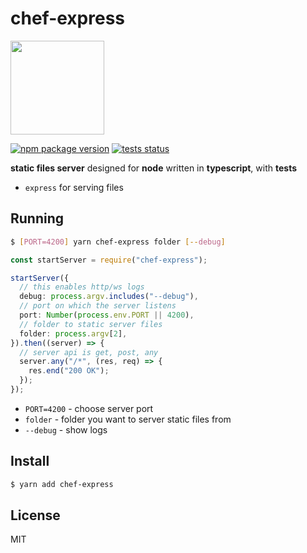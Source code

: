 # chef-express

<img style="max-width: 100%;" src="https://raw.githubusercontent.com/Prozi/chef-express/main/chef.png" width="150" />

<a href="https://badge.fury.io/js/chef-express"><img src="https://badge.fury.io/js/chef-express.svg" alt="npm package version" /></a> <a href="https://circleci.com/gh/Prozi/chef-express"><img src="https://circleci.com/gh/Prozi/chef-express.svg?style=shield" alt="tests status" /></a>

**static files server** designed for **node** written in **typescript**, with **tests**

- `express` for serving files

## Running

```bash
$ [PORT=4200] yarn chef-express folder [--debug]
```

```ts
const startServer = require("chef-express");

startServer({
  // this enables http/ws logs
  debug: process.argv.includes("--debug"),
  // port on which the server listens
  port: Number(process.env.PORT || 4200),
  // folder to static server files
  folder: process.argv[2],
}).then((server) => {
  // server api is get, post, any
  server.any("/*", (res, req) => {
    res.end("200 OK");
  });
});
```

- `PORT=4200` - choose server port
- `folder` - folder you want to server static files from
- `--debug` - show logs

## Install

```bash
$ yarn add chef-express
```

## License

MIT
